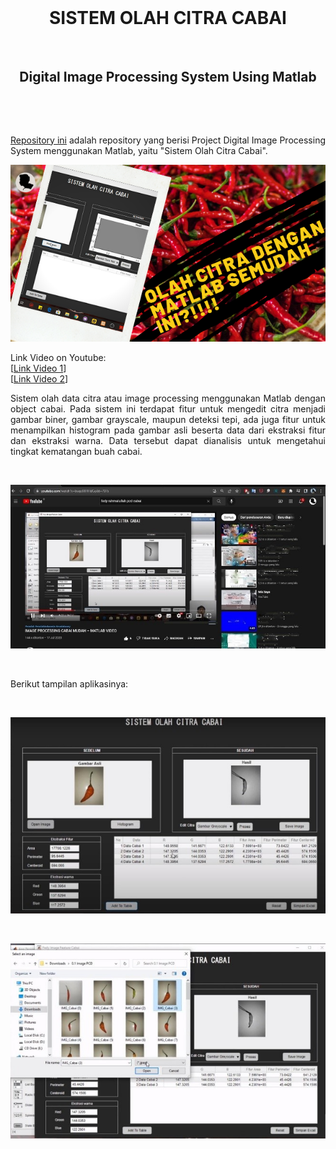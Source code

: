 <br />

<p align="center">
  <b><h1 align="center">SISTEM OLAH CITRA CABAI</h1></b><br>
  <b><h2 align="center">Digital Image Processing System Using Matlab</h2></b><br>
</p>

<br />

<p align="justify">
  <a href="https://github.com/fedyrahmatullah/PCD-Cabai">Repository ini</a> adalah repository yang berisi Project Digital Image Processing System menggunakan Matlab, yaitu "Sistem Olah Citra Cabai".
</p>

<p align="center">
  <a href='https://youtu.be/bugc08HHdCg'><img src="IMG/header youtube pcd.png"></a>
</p>
<p align="justify">
  Link Video on Youtube:<br> 
  [<a href="https://youtu.be/2ehRQA5RSm0">Link Video 1</a>]<br>
  [<a href="https://youtu.be/bugc08HHdCg">Link Video 2</a>]<br>
</p>
<p align="justify">
  Sistem olah data citra atau image processing menggunakan Matlab dengan object cabai. Pada sistem ini terdapat fitur untuk mengedit citra menjadi gambar biner, gambar grayscale, maupun deteksi tepi, ada juga fitur untuk menampilkan histogram pada gambar asli beserta data dari ekstraksi fitur dan ekstraksi warna. Data tersebut dapat dianalisis untuk mengetahui tingkat kematangan buah cabai.
</p>
<br>
<p align="center">
  <a href='https://youtu.be/2ehRQA5RSm0'><img src="IMG/youtube pcd.jpg"></a>
</p>
<br>
<p align="justify">
 Berikut tampilan aplikasinya:<br> 
</p>
<br>
<p align="center">
  <a href='https://github.com/fedyrahmatullah/PCD-Cabai'><img src="IMG/sspcd.jpg"></a>
</p>
<br>
<p align="center">
  <a href='https://github.com/fedyrahmatullah/PCD-Cabai'><img src="IMG/pcddisplaydata.jpg"></a>
</p
